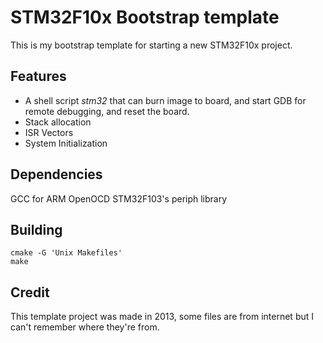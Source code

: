 STM32F10x Bootstrap template
==========================
This is my bootstrap template for starting a new STM32F10x project.


## Features
* A shell script *stm32* that can burn image to board, and start GDB for remote debugging, and reset the board.
* Stack allocation
* ISR Vectors
* System Initialization

## Dependencies
GCC for ARM
OpenOCD
STM32F103's periph library

## Building
```
cmake -G 'Unix Makefiles'
make
```

## Credit
This template project was made in 2013, some files are from internet but I can't remember where they're from.

